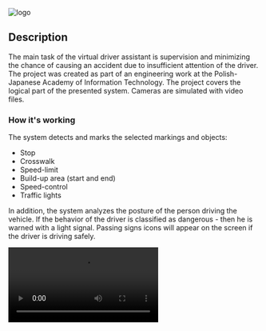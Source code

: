 ![logo](https://i.imgur.com/P4VToJC.png)

## Description

The main task of the virtual driver assistant is supervision and minimizing the chance of causing an accident due to insufficient attention of the driver. 
The project was created as part of an engineering work at the Polish-Japanese Academy of Information Technology. The project covers the logical part of the presented system. Cameras are simulated with video files.

### How it's working

The system detects and marks the selected markings and objects:
* Stop
* Crosswalk
* Speed-limit
* Build-up area (start and end)
* Speed-control
* Traffic lights

In addition, the system analyzes the posture of the person driving the vehicle. If the behavior of the driver is classified as dangerous - then he is warned with a light signal. Passing signs icons will appear on the screen if the driver is driving safely. 

![gif-presentation](https://i.imgur.com/2Hza2M0.mp4)
